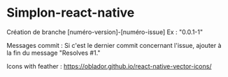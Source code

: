 # Simplon-react-native

Création de branche [numéro-version]-[numéro-issue] 
Ex : "0.0.1-1"

Messages commit : 
Si c'est le dernier commit concernant l'issue, ajouter à la fin du message "Resolves #1."

Icons with feather :
https://oblador.github.io/react-native-vector-icons/
